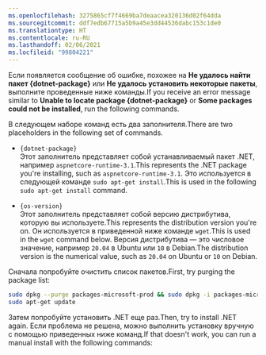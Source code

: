 ```yaml
---
ms.openlocfilehash: 3275865cf7f4669ba7deaacea320136d02f64dda
ms.sourcegitcommit: ddf7edb67715a5b9a45e3dd44536dabc153c1de0
ms.translationtype: HT
ms.contentlocale: ru-RU
ms.lasthandoff: 02/06/2021
ms.locfileid: "99804221"
---
```


<span data-ttu-id="83b3e-101">Если появляется сообщение об ошибке, похожее на **Не удалось найти пакет {dotnet-package}** или **Не удалось установить некоторые пакеты**, выполните проведенные ниже команды.</span><span class="sxs-lookup"><span data-stu-id="83b3e-101">If you receive an error message similar to **Unable to locate package {dotnet-package}** or **Some packages could not be installed**, run the following commands.</span></span>

<span data-ttu-id="83b3e-102">В следующем наборе команд есть два заполнителя.</span><span class="sxs-lookup"><span data-stu-id="83b3e-102">There are two placeholders in the following set of commands.</span></span>

- `{dotnet-package}`\
<span data-ttu-id="83b3e-103">Этот заполнитель представляет собой устанавливаемый пакет .NET, например `aspnetcore-runtime-3.1`.</span><span class="sxs-lookup"><span data-stu-id="83b3e-103">This represents the .NET package you're installing, such as `aspnetcore-runtime-3.1`.</span></span> <span data-ttu-id="83b3e-104">Это используется в следующей команде `sudo apt-get install`.</span><span class="sxs-lookup"><span data-stu-id="83b3e-104">This is used in the following `sudo apt-get install` command.</span></span>

- `{os-version}`\
<span data-ttu-id="83b3e-105">Этот заполнитель представляет собой версию дистрибутива, которую вы используете.</span><span class="sxs-lookup"><span data-stu-id="83b3e-105">This represents the distribution version you're on.</span></span> <span data-ttu-id="83b3e-106">Он используется в приведенной ниже команде `wget`.</span><span class="sxs-lookup"><span data-stu-id="83b3e-106">This is used in the `wget` command below.</span></span> <span data-ttu-id="83b3e-107">Версия дистрибутива — это числовое значение, например `20.04` в Ubuntu или `10` в Debian.</span><span class="sxs-lookup"><span data-stu-id="83b3e-107">The distribution version is the numerical value, such as `20.04` on Ubuntu or `10` on Debian.</span></span>

<span data-ttu-id="83b3e-108">Сначала попробуйте очистить список пакетов.</span><span class="sxs-lookup"><span data-stu-id="83b3e-108">First, try purging the package list:</span></span>

```bash
sudo dpkg --purge packages-microsoft-prod && sudo dpkg -i packages-microsoft-prod.deb
sudo apt-get update
```

<span data-ttu-id="83b3e-109">Затем попробуйте установить .NET еще раз.</span><span class="sxs-lookup"><span data-stu-id="83b3e-109">Then, try to install .NET again.</span></span> <span data-ttu-id="83b3e-110">Если проблема не решена, можно выполнить установку вручную с помощью приведенных ниже команд.</span><span class="sxs-lookup"><span data-stu-id="83b3e-110">If that doesn't work, you can run a manual install with the following commands:</span></span>
